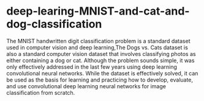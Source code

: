 # deep-learing-MNIST-and-cat-and-dog-classification
The MNIST handwritten digit classification problem is a standard dataset used in computer vision and deep learning,The Dogs vs. Cats dataset is also a standard computer vision dataset that involves classifying photos as either containing a dog or cat.
Although the problem sounds simple, it was only effectively addressed in the last few years using deep learning convolutional neural networks. While the dataset is effectively solved, it can be used as the basis for learning and practicing how to develop, evaluate, and use convolutional deep learning neural networks for image classification from scratch.

